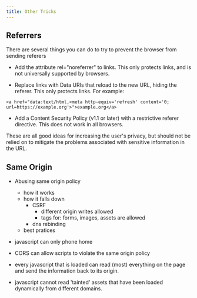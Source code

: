 ```yaml
---
title: Other Tricks
---
```


## Referrers

There are several things you can do to try to prevent the browser from sending referers

   * Add the attribute rel="noreferrer" to links. This only protects links, and is not universally supported by browsers.

   * Replace links with Data URIs that reload to the new URL, hiding the referer. This only protects links. For example:

    <a href="data:text/html,<meta http-equiv='refresh' content='0; url=https://example.org'>">example.org</a>

   * Add a Content Security Policy (v1.1 or later) with a restrictive referer directive. This does not work in all browsers.

   These are all good ideas for increasing the user's privacy, but should not be relied on to mitigate the problems associated with sensitive information in the URL.

## Same Origin

  * Abusing same origin policy
    * how it works
    * how it falls down
      * CSRF
        * different origin writes allowed
        * tags for: forms, images, assets are allowed
      * dns rebinding
    * best pratices

* javascript can only phone home
* CORS can allow scripts to violate the same origin policy
* every javascript that is loaded can read (most) everything on the page and send the information back to its origin.
* javascript cannot read 'tainted' assets that have been loaded dynamically from different domains.
